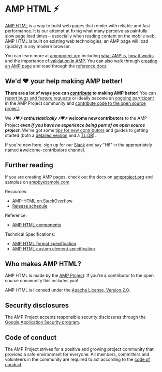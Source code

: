 # AMP HTML ⚡

[AMP HTML](https://www.ampproject.org/docs/get_started/about-amp.html) is a way to build web pages that render with reliable and fast performance. It is our attempt at fixing what many perceive as painfully slow page load times – especially when reading content on the mobile web.  AMP HTML is built on existing web technologies; an AMP page will load (quickly) in any modern browser.

You can learn more at [ampproject.org](https://www.ampproject.org/) including [what AMP is](https://www.ampproject.org/learn/about-amp/), [how it works](https://www.ampproject.org/learn/how-amp-works/) and the importance of [validation in AMP](https://www.ampproject.org/docs/guides/validate).  You can also walk through [creating an AMP page](https://www.ampproject.org/docs/get_started/create) and read through the [reference docs](https://www.ampproject.org/docs/reference/components).

## We'd ❤️️ your help making AMP better!

**There are a lot of ways you can [contribute](CONTRIBUTING.md) to making AMP better!**  You can [report bugs and feature requests](CONTRIBUTING.md#filing-issues) or ideally become an [ongoing participant](CONTRIBUTING.md#ongoing-participatiion) in the AMP Project community and [contribute code to the open source project](CONTRIBUTING.md#contributing-code).

We **_⚡❤️️⚡ enthusiastically ⚡❤️️⚡_ welcome new contributors** to the AMP Project **_even if you have no experience being part of an open source project_**.  We've got some [tips for new contributors](https://github.com/ampproject/amphtml/blob/master/CONTRIBUTING.md#tips-for-new-open-source-contributors) and guides to getting started (both a [detailed version](contributing/getting-started-e2e.md) and a [TL;DR](contributing/getting-started-quick.md)).

If you're new here, sign up for our [Slack](https://docs.google.com/forms/d/e/1FAIpQLSd83J2IZA6cdR6jPwABGsJE8YL4pkypAbKMGgUZZriU7Qu6Tg/viewform?fbzx=4406980310789882877) and say "Hi!" in the appropriately named [#welcome-contributors](https://amphtml.slack.com/messages/welcome-contributors/) channel.

## Further reading

If you are creating AMP pages,
check out the docs on [ampproject.org](https://www.ampproject.org/) and samples on [ampbyexample.com](https://ampbyexample.com/).


Resources:
* [AMP-HTML on StackOverflow](https://stackoverflow.com/questions/tagged/amp-html)
* [Release schedule](contributing/release-schedule.md)

Reference:
* [AMP HTML components](https://www.ampproject.org/docs/reference/components)

Technical Specifications:
* [AMP HTML format specification](spec/amp-html-format.md)
* [AMP HTML custom element specification](spec/amp-html-components.md)

## Who makes AMP HTML?

AMP HTML is made by the [AMP Project](https://www.ampproject.org/).  If you're a contributor to the open source community this includes you!

AMP HTML is licensed under the [Apache License, Version 2.0](LICENSE).

## Security disclosures

The AMP Project accepts responsible security disclosures through the [Google Application Security program](https://www.google.com/about/appsecurity/).

## Code of conduct

The AMP Project strives for a positive and growing project community that provides a safe environment for everyone.  All members, committers and volunteers in the community are required to act according to the [code of conduct](CODE_OF_CONDUCT.md).
